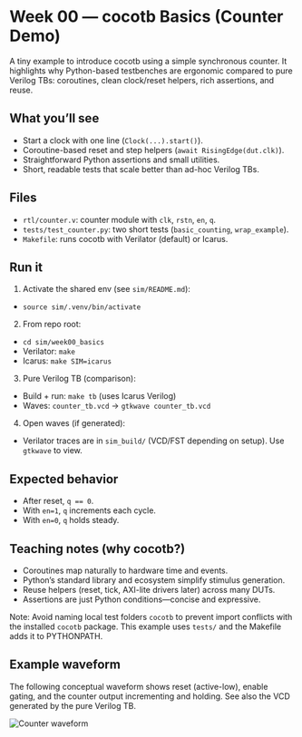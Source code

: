 # Week 00 — cocotb Basics (Counter Demo)

A tiny example to introduce cocotb using a simple synchronous counter. It highlights why Python-based testbenches are ergonomic compared to pure Verilog TBs: coroutines, clean clock/reset helpers, rich assertions, and reuse.

## What you’ll see
- Start a clock with one line (`Clock(...).start()`).
- Coroutine-based reset and step helpers (`await RisingEdge(dut.clk)`).
- Straightforward Python assertions and small utilities.
- Short, readable tests that scale better than ad-hoc Verilog TBs.

## Files
- `rtl/counter.v`: counter module with `clk`, `rstn`, `en`, `q`.
- `tests/test_counter.py`: two short tests (`basic_counting`, `wrap_example`).
- `Makefile`: runs cocotb with Verilator (default) or Icarus.

## Run it
1) Activate the shared env (see `sim/README.md`):
- `source sim/.venv/bin/activate`

2) From repo root:
- `cd sim/week00_basics`
- Verilator: `make`
- Icarus: `make SIM=icarus`

3) Pure Verilog TB (comparison):
- Build + run: `make tb` (uses Icarus Verilog)
- Waves: `counter_tb.vcd` → `gtkwave counter_tb.vcd`

4) Open waves (if generated):
- Verilator traces are in `sim_build/` (VCD/FST depending on setup). Use `gtkwave` to view.

## Expected behavior
- After reset, `q == 0`.
- With `en=1`, `q` increments each cycle.
- With `en=0`, `q` holds steady.

## Teaching notes (why cocotb?)
- Coroutines map naturally to hardware time and events.
- Python’s standard library and ecosystem simplify stimulus generation.
- Reuse helpers (reset, tick, AXI-lite drivers later) across many DUTs.
- Assertions are just Python conditions—concise and expressive.

Note: Avoid naming local test folders `cocotb` to prevent import conflicts with the installed `cocotb` package. This example uses `tests/` and the Makefile adds it to PYTHONPATH.

## Example waveform
The following conceptual waveform shows reset (active-low), enable gating, and the counter output incrementing and holding. See also the VCD generated by the pure Verilog TB.

![Counter waveform](../../assets/week00-counter-wave.svg)

